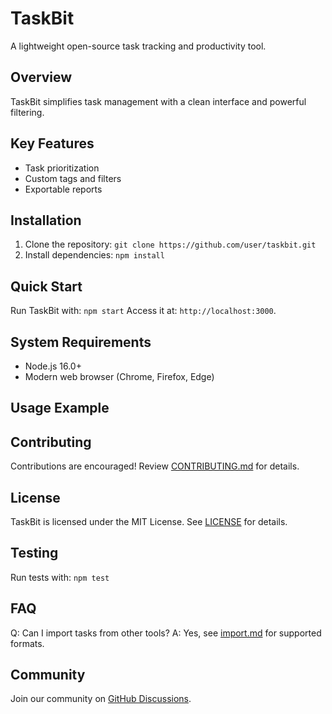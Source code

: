 # TaskBit
A lightweight open-source task tracking and productivity tool.
## Overview
TaskBit simplifies task management with a clean interface and powerful filtering.
## Key Features
- Task prioritization
- Custom tags and filters
- Exportable reports
## Installation
1. Clone the repository: `git clone https://github.com/user/taskbit.git`
2. Install dependencies: `npm install`
## Quick Start
Run TaskBit with: `npm start`
Access it at: `http://localhost:3000`.
## System Requirements
- Node.js 16.0+
- Modern web browser (Chrome, Firefox, Edge)
## Usage Example

## Contributing
Contributions are encouraged! Review [CONTRIBUTING.md](CONTRIBUTING.md) for details.
## License
TaskBit is licensed under the MIT License. See [LICENSE](LICENSE) for details.
## Testing
Run tests with: `npm test`
## FAQ
Q: Can I import tasks from other tools?
A: Yes, see [import.md](docs/import.md) for supported formats.
## Community
Join our community on [GitHub Discussions](https://github.com/user/taskbit/discussions).
